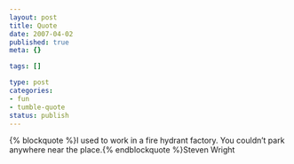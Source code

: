 ```yaml
--- 
layout: post
title: Quote
date: 2007-04-02
published: true
meta: {}

tags: []

type: post
categories: 
- fun
- tumble-quote
status: publish
---
```

{% blockquote %}I used to work in a fire hydrant factory. You couldn&#8217;t park anywhere near the place.{% endblockquote %}Steven Wright

